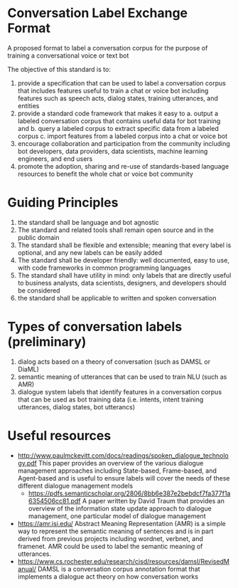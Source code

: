 # Conversation Label Exchange Format
A proposed format to label a conversation corpus for the purpose of training a conversational voice or text bot

The objective of this standard is to:
1. provide a specification that can be used to label a conversation corpus that includes features useful to train a chat or voice bot including features such as speech acts, dialog states, training utterances, and entities
2. provide a standard code framework that makes it easy to a. output a labeled conversation corpus that contains useful data for bot training and b. query a labeled corpus to extract specific data from a labeled corpus c. import features from a labeled corpus into a chat or voice bot
3. encourage collaboration and participation from the community including bot developers, data providers, data scientists, machine learning engineers, and end users
4. promote the adoption, sharing and re-use of standards-based language resources to benefit the whole chat or voice bot community 

# Guiding Principles
1. the standard shall be language and bot agnostic
2. The standard and related tools shall remain open source and in the public domain
3. The standard shall be flexible and extensible; meaning that every label is optional, and any new labels can be easily added
4. The standard shall be developer friendly: well documented, easy to use, with code frameworks in common programming languages
5. The standard shall have utility in mind: only labels that are directly useful to business analysts, data scientists, designers, and developers should be considered
6. the standard shall be applicable to written and spoken conversation

# Types of conversation labels (preliminary)
1. dialog acts based on a theory of conversation (such as DAMSL or DiaML)
2. semantic meaning of utterances that can be used to train NLU (such as AMR)
3. dialogue system labels that identify features in a conversation corpus that can be used as bot training data (i.e. intents, intent training utterances, dialog states, bot utterancs)

# Useful resources
- http://www.paulmckevitt.com/docs/readings/spoken_dialogue_technology.pdf This paper provides an overview of the various dialogue management approaches including State-based, Frame-based, and Agent-based and is useful to ensure labels will cover the needs of these different dialogue management models
  - https://pdfs.semanticscholar.org/2806/8bb6e387e2bebdcf7fa377f1a6354506cc81.pdf A paper written by David Traum that provides an overview of the information state update approach to dialogue management, one particular model of dialogue management
- https://amr.isi.edu/ Abstract Meaning Representation (AMR) is a simple way to represent the semantic meaning of sentences and is in part derived from previous projects including wordnet, verbnet, and framenet. AMR could be used to label the semantic meaning of utterances.
- https://www.cs.rochester.edu/research/cisd/resources/damsl/RevisedManual/ DAMSL is a conversation corpus annotation format that implements a dialogue act theory on how conversation works 
